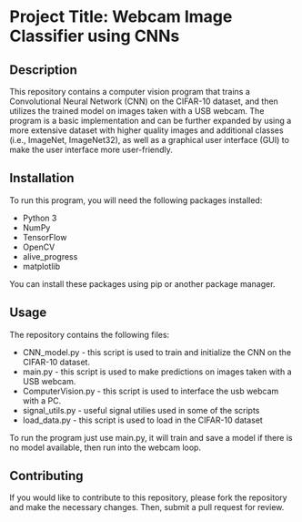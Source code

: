 # Project Title: Webcam Image Classifier using CNNs

## Description

This repository contains a computer vision program that trains a Convolutional Neural Network (CNN) on the CIFAR-10 dataset, and then utilizes the trained model on images taken with a USB webcam. The program is a basic implementation and can be further expanded by using a more extensive dataset with higher quality images and additional classes (i.e., ImageNet, ImageNet32), as well as a graphical user interface (GUI) to make the user interface more user-friendly.

## Installation
To run this program, you will need the following packages installed:

- Python 3
- NumPy
- TensorFlow
- OpenCV
- alive_progress
- matplotlib

You can install these packages using pip or another package manager.

## Usage
The repository contains the following files:

- CNN_model.py - this script is used to train and initialize the CNN on the CIFAR-10 dataset.
- main.py - this script is used to make predictions on images taken with a USB webcam.
- ComputerVision.py - this script is used to interface the usb webcam with a PC.
- signal_utils.py - useful signal utilies used in some of the scripts
- load_data.py - this script is used to load in the CIFAR-10 dataset

To run the program just use main.py, it will train and save a model if there is no model available, then run into the webcam loop.

## Contributing
If you would like to contribute to this repository, please fork the repository and make the necessary changes. Then, submit a pull request for review.
